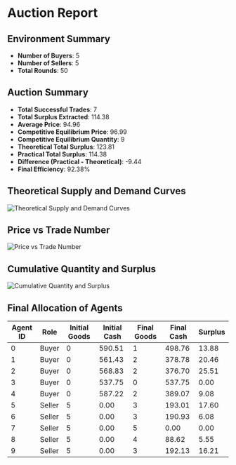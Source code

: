 
# Auction Report

## Environment Summary
- **Number of Buyers**: 5
- **Number of Sellers**: 5
- **Total Rounds**: 50

## Auction Summary
- **Total Successful Trades**: 7
- **Total Surplus Extracted**: 114.38
- **Average Price**: 94.96
- **Competitive Equilibrium Price**: 96.99
- **Competitive Equilibrium Quantity**: 9
- **Theoretical Total Surplus**: 123.81
- **Practical Total Surplus**: 114.38
- **Difference (Practical - Theoretical)**: -9.44
- **Final Efficiency**: 92.38%


## Theoretical Supply and Demand Curves

![Theoretical Supply and Demand Curves](./equilibrium_supply_demand.png)

## Price vs Trade Number

![Price vs Trade Number](./price_vs_trade.png)

## Cumulative Quantity and Surplus

![Cumulative Quantity and Surplus](./cumulative_quantity_surplus.png)

## Final Allocation of Agents

| Agent ID | Role   | Initial Goods | Initial Cash | Final Goods | Final Cash | Surplus |
|----------|--------|---------------|--------------|-------------|------------|---------|
| 0 | Buyer | 0 | 590.51 | 1 | 498.76 | 13.88 |
| 1 | Buyer | 0 | 561.43 | 2 | 378.78 | 20.46 |
| 2 | Buyer | 0 | 568.83 | 2 | 376.70 | 25.51 |
| 3 | Buyer | 0 | 537.75 | 0 | 537.75 | 0.00 |
| 4 | Buyer | 0 | 587.22 | 2 | 389.07 | 9.08 |
| 5 | Seller | 5 | 0.00 | 3 | 193.01 | 17.60 |
| 6 | Seller | 5 | 0.00 | 3 | 190.93 | 6.08 |
| 7 | Seller | 5 | 0.00 | 5 | 0.00 | 0.00 |
| 8 | Seller | 5 | 0.00 | 4 | 88.62 | 5.55 |
| 9 | Seller | 5 | 0.00 | 3 | 192.13 | 16.21 |